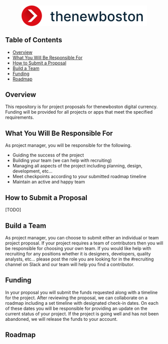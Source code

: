 <p align="center">
  <img alt="thenewboston logo" src="./svgs/thenewboston-primary.svg" width="400">
</p>

## Table of Contents

- [Overview](#overview)
- [What You Will Be Responsible For](#what-you-will-be-responsible-for)
- [How to Submit a Proposal](#how-to-submit-a-proposal)
- [Build a Team](#build-a-team)
- [Funding](#funding)
- [Roadmap](#roadmap)

## Overview

This repository is for project proposals for thenewboston digital currency. Funding will be provided for all projects 
or apps that meet the specified requirements.

## What You Will Be Responsible For

As project manager, you will be responsible for the following.

- Guiding the success of the project
- Building your team (we can help with recruiting)
- Managing all aspects of the project including planning, design, development, etc…
- Meet checkpoints according to your submitted roadmap timeline
- Maintain an active and happy team

## How to Submit a Proposal

[TODO]

## Build a Team

As project manager, you can choose to submit either an individual or team project proposal. If your project requires a 
team of contributors then you will be responsible for choosing your own team. If you would like help with recruiting 
for any positions whether it is designers, developers, quality analysts, etc... please post the role you are looking for 
in the #recruiting channel on Slack and our team will help you find a contributor.

## Funding

In your proposal you will submit the funds requested along with a timeline for the project. After reviewing the 
proposal, we can collaborate on a roadmap including a set timeline with designated check-in dates. On each of these 
dates you will be responsible for providing an update on the current status of your project. If the project is going 
well and has not been abandoned, we will release the funds to your account.

## Roadmap
